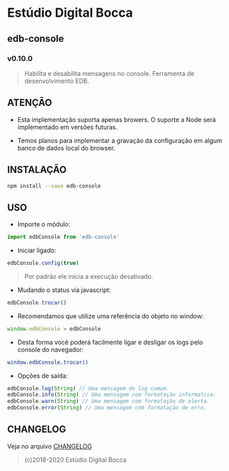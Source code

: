 # Estúdio Digital Bocca

## edb-console

### v0.10.0

> Habilita e desabilita mensagens no console. Ferramenta de desenvolvimento EDB.

## ATENÇÃO

- Esta implementação suporta apenas browers. O suporte a Node será implementado em versões futuras.

- Temos planos para implementar a gravação da configuração em algum banco de dados local do browser.

## INSTALAÇÃO

```bash
npm install --save edb-console
```

## USO

- Importe o módulo:

```js
import edbConsole from 'edb-console'
```

- Iniciar ligado:

```js
edbConsole.config(true)
```

> Por padrão ele inicia a execução desativado.

- Mudando o status via javascript:

```js
edbConsole.trocar()
```

- Recomendamos que utilize uma referência do objeto no window:

```js
window.edbConsole = edbConsole
```

- Desta forma você poderá facilmente ligar e desligar os logs pelo console do navegador:

```bash
window.edbConsole.trocar()
```

- Opções de saída:

```javascript
edbConsole.log(String) // Uma mensagem de log comum.
edbConsole.info(String) // Uma mensagem com formatação informativa.
edbConsole.warn(String) // Uma mensagem com formatação de alerta.
edbConsole.error(String) // Uma mensagem com formatação de erro.
```

## CHANGELOG

Veja no arquivo [CHANGELOG](CHANGELOG.md)

> (c)2018-2020 Estúdio Digital Bocca
